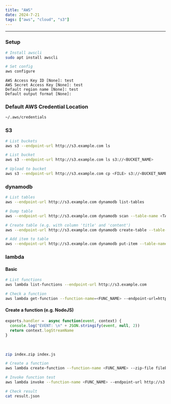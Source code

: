 ```yaml
---
title: "AWS"
date: 2024-7-21
tags: ["aws", "cloud", "s3"]
---
```


---
### Setup

```bash
# Install awscli
sudo apt install awscli
```

```bash
# Set config
aws configure
```

```
AWS Access Key ID [None]: test
AWS Secret Access Key [None]: test
Default region name [None]: test
Default output format [None]:
```

### Default AWS Credential Location

```bash
~/.aws/credentials
```

### S3

```bash
# List buckets
aws s3 --endpoint-url http://s3.example.com ls
```

```bash
# List bucket
aws s3 --endpoint-url http://s3.example.com ls s3://<BUCKET_NAME>
```

```bash
# Upload to bucket
aws s3 --endpoint-url http://s3.example.com cp <FILE> s3://<BUCKET_NAME>/<FILE>
```

### dynamodb

```bash
# List tables
aws --endpoint-url http://s3.example.com dynamodb list-tables
```

```bash
# Dump table
aws --endpoint-url http://s3.example.com dynamodb scan --table-name <TABLE_NAME>
```

```bash
# Create table (e.g. with column 'title' and 'content')
aws --endpoint-url http://s3.example.com dynamodb create-table --table-name <TABLE_NAME> --attribute-definitions AttributeName=title,AttributeType=S AttributeName=content,AttributeType=S --key-schema AttributeName=title,KeyType=HASH AttributeName=content,KeyType=RANGE --provisioned-throughput ReadCapacityUnits=10,WriteCapacityUnits=5
```

```bash
# Add item to table
aws --endpoint-url http://s3.example.com dynamodb put-item --table-name <TABLE_NAME> --item '{"title":{"S":"<TITLE>"},"content":{"S":"<CONTENT>"}}'
```

### lambda

#### Basic

```bash
# List functions
aws lambda list-functions --endpoint-url http://s3.example.com
```

```bash
# Check a function
aws lambda get-function --function-name=<FUNC_NAME> --endpoint-url=http://s3.example.com
```

#### Create a function (e.g. NodeJS)

```js
exports.handler =  async function(event, context) {
  console.log("EVENT: \n" + JSON.stringify(event, null, 2))
  return context.logStreamName
}
```

<br>

```bash
zip index.zip index.js
```

```bash
# Create a function
aws lambda create-function --function-name <FUNC_NAME> --zip-file fileb://index.zip --role arn:aws:iam::123456789012:role/lambda-role --endpoint-url http://s3.example.com --handler index.handler --runtime nodejs12.x
```

```bash
# Invoke function test
aws lambda invoke --function-name <FUNC_NAME> --endpoint-url http://s3.example.com result.json
```

```bash
# Check result
cat result.json
```

<br>
